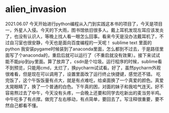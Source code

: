 # alien_invasion
2021.06.07 
今天开始进行python编程从入门到实践这本书的项目了，今天是项目一，外星人入侵。今天的下大雨，图书馆依旧很多人。戴上耳机发现左耳应该发炎了，也没有认识人，等晚上找人看一眼怎么回事。看来今天是没办法戴耳机了，不过自习室也很安静，今天也是面向百度编程的一天呢！
sublime text 里面的python 我安装pygame时候装到了anaconda里面，怎么都到不过去，于是路径里面写了个anaconda的，重启后就可以运行了（不重启就没有效果）。接下来试试能不能pip到py里面。算了放弃了，csdn是个垃圾。运行程序的时候，sublime看不到预览，只能用cmd，太烂了，换pycharm试试看。好了，虽然pycharm外观很难看，但是现在可以调用了，设置里面改了运行终止快捷键，感觉还不错。
吃完饭了，这个午饭饭量有点大，就是有点难吃，给桌面换了一个真爱的颜色。真爱太晃眼睛了，换了一个普通的白色。下午真的困，对面的妹子和我哈气连天。好不容易熬过去了中午，今天没有头疼，一会晚上还要和同学去吃新出的麦当劳半鸡。中午吃多了有点撑。做完了左右移动，有点简单，要回去了。写注释很重要，要不然自己都看不懂。